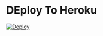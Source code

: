 # DEploy To Heroku
[![Deploy](https://www.herokucdn.com/deploy/button.svg)](https://heroku.com/deploy?template=https://github.com/THESOVIE/direcrlink)
